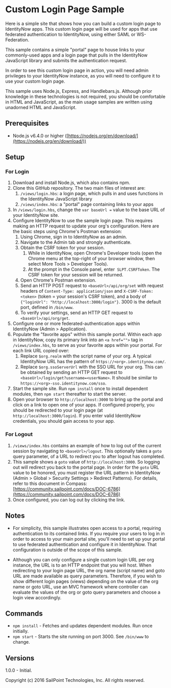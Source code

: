 # Custom Login Page Sample

Here is a simple site that shows how you can build a custom login page to 
IdentityNow apps.  This custom login page will be used for apps that use
federated authentication to IdentityNow, using either SAML or WS-Federation.

This sample contains a simple "portal" page to house links to your
commonly-used apps and a login page that pulls in the IdentityNow JavaScript
library and submits the authentication request.

In order to see this custom login page in action, you will need admin
privileges to your IdentityNow instance, as you will need to configure it to
use your custom login page.
  
This sample uses Node.js, Express, and Handlebars.js.  Although prior
knowledge in these technologies is not required, you should be comfortable in
HTML and JavaScript, as the main usage samples are written using unadorned HTML
and JavaScript.

## Prerequisites

* Node.js v6.4.0 or higher ([https://nodejs.org/en/download/](https://nodejs.org/en/download/))

## Setup

### For Login

1. Download and install Node.js, which also contains npm.
2. Clone this GitHub repository.  The two main files of interest are:
    1. `/views/login.hbs`: a login page, which pulls in and uses functions in
       the IdentityNow JavaScript library
    2. `/views/index.hbs`: a "portal" page containing links to your apps
3. In `/views/login.hbs`, change the `var baseUrl =` value to the base URL of
   your IdentityNow site.
4. Configure IdentityNow to use the sample login page.  This requires making an
   HTTP request to update your org's configuration.  Here are the basic steps
   using Chrome's Postman extension:
    1. Using Chrome, sign in to IdentityNow as an admin.
    2. Navigate to the Admin tab and strongly authenticate.
    3. Obtain the CSRF token for your session.
        1. While in IdentityNow, open Chrome's Developer tools (open the Chrome
           menu at the top-right of your browser window, then select More
           Tools > Developer Tools).
        2. At the prompt in the Console panel, enter` SLPT.CSRFToken`.  The
           CSRF token for your session will be returned.
    4. Open Chrome's Postman extension.
    5. Send an HTTP POST request to `<baseUrl>/api/org/set` with request
       headers of `Content-Type: application/json` and `X-CSRF-Token: <token>`
       (token = your session's CSRF token), and a body of
       `{"loginUrl": "http://localhost:3000/login"}`.  3000 is the default
       port, defined in `/bin/www`.
    6. To verify your settings, send an HTTP GET request to
       `<baseUrl>/api/org/get`.
5. Configure one or more federated-authentication apps within IdentityNow
   (Admin > Application).
6. Populate the "favorite apps" within this sample portal.  Within each app in
   IdentityNow, copy its primary link into an `<a href="">` tag in
   `/views/index.hbs`, to serve as your favorite apps within your portal.
   For each link URL copied over:
    1. Replace `$org.realm` with the script name of your org.  A typical
       IdentityNow URL has the pattern of `https://<org>.identitynow.com/`.
    2. Replace `$org.ssoServerUrl` with the SSO URL for your org.  This can be
       obtained by sending an HTTP GET request to
       `<baseUrl>/login/get?username=<userName>`.  It should be similar to
       `https://<org>-sso.identitynow.com/sso`.
7. Start the sample site.  Run `npm install` once to install dependent modules,
   then `npm start` thereafter to start the server.
8. Open your browser to `http://localhost:3000` to bring up the portal and
   click on a link to open one of your apps.  If configured properly, you should
   be redirected to your login page (at `http://localhost:3000/login`).  If you
   enter valid IdentityNow credentials, you should gain access to your app.

### For Logout

1. `/views/index.hbs` contains an example of how to log out of the current
   session by navigating to `<baseUrl>/logout`.  This optionally takes a `goto`
   query parameter, of a URL to redirect you to after logout has completed.
2. This sample shows a `goto` value of `http://localhost:3000`.  So logging
   out will redirect you back to the portal page.  In order for the `goto` URL
   value to be honored, you must register the URL pattern in IdentityNow
   (Admin > Global > Security Settings > Redirect Patterns).  For details,
   refer to this document in Compass:
   [https://community.sailpoint.com/docs/DOC-6786](https://community.sailpoint.com/docs/DOC-6786)
3. Once configured, you can log out by clicking the link.

## Notes

* For simplicity, this sample illustrates open access to a portal, requiring
  authentication to its contained links.  If you require your users to log in
  in order to access to your main portal site, you'll need to set up your portal
  to use federated authentication and configure it in IdentityNow.  That
  configuration is outside of the scope of this sample.

* Although you can only configure a single custom login URL per org instance,
  the URL is to an HTTP endpoint that you will host.  When redirecting to your
  login page URL, the org name (script name) and goto URL are made available as
  query parameters.  Therefore, if you wish to show different login pages
  (views) depending on the value of the org name or goto URL, use an MVC
  framework where controller can evaluate the values of the org or goto query
  parameters and choose a login view accordingly.

## Commands

* `npm install` - Fetches and updates dependent modules.  Run once initially.
* `npm start` - Starts the site running on port 3000.  See `/bin/www` to change.

## Versions
1.0.0 - Initial.

Copyright (c) 2016 SailPoint Technologies, Inc.  All rights reserved.
